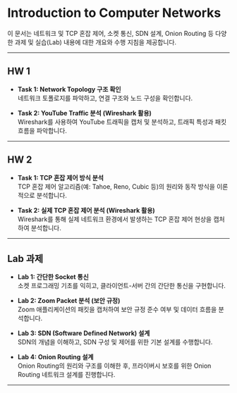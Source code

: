 # Introduction to Computer Networks

이 문서는 네트워크 및 TCP 혼잡 제어, 소켓 통신, SDN 설계, Onion Routing 등 다양한 과제 및 실습(Lab) 내용에 대한 개요와 수행 지침을 제공합니다.

---

## HW 1

- **Task 1: Network Topology 구조 확인**  
  네트워크 토폴로지를 파악하고, 연결 구조와 노드 구성을 확인합니다.

- **Task 2: YouTube Traffic 분석 (Wireshark 활용)**  
  Wireshark를 사용하여 YouTube 트래픽을 캡처 및 분석하고, 트래픽 특성과 패킷 흐름을 파악합니다.

---

## HW 2

- **Task 1: TCP 혼잡 제어 방식 분석**  
  TCP 혼잡 제어 알고리즘(예: Tahoe, Reno, Cubic 등)의 원리와 동작 방식을 이론적으로 분석합니다.

- **Task 2: 실제 TCP 혼잡 제어 분석 (Wireshark 활용)**  
  Wireshark를 통해 실제 네트워크 환경에서 발생하는 TCP 혼잡 제어 현상을 캡처하여 분석합니다.

---

## Lab 과제

- **Lab 1: 간단한 Socket 통신**  
  소켓 프로그래밍 기초를 익히고, 클라이언트-서버 간의 간단한 통신을 구현합니다.

- **Lab 2: Zoom Packet 분석 (보안 규정)**  
  Zoom 애플리케이션의 패킷을 캡처하여 보안 규정 준수 여부 및 데이터 흐름을 분석합니다.

- **Lab 3: SDN (Software Defined Network) 설계**  
  SDN의 개념을 이해하고, SDN 구성 및 제어를 위한 기본 설계를 수행합니다.

- **Lab 4: Onion Routing 설계**  
  Onion Routing의 원리와 구조를 이해한 후, 프라이버시 보호를 위한 Onion Routing 네트워크 설계를 진행합니다.

---
